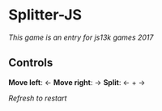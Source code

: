 # Splitter-JS

*This game is an entry for js13k games 2017*

## Controls
**Move left**: <-
**Move right**: ->
**Split**: <- + ->

*Refresh to restart*
